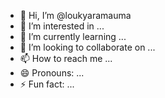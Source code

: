 - 👋 Hi, I’m @loukyaramauma
- 👀 I’m interested in ...
- 🌱 I’m currently learning ...
- 💞️ I’m looking to collaborate on ...
- 📫 How to reach me ...
- 😄 Pronouns: ...
- ⚡ Fun fact: ...

<!---
loukyaramauma/loukyaramauma is a ✨ special ✨ repository because its `README.md` (this file) appears on your GitHub profile.
You can click the Preview link to take a look at your changes.
--->

